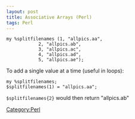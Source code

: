 ```yaml
---
layout: post 
title: Associative Arrays (Perl)
tags: Perl
---
```


    my %splitfilenames (1, "allpics.aa",
                2, "allpics.ab",
                3, "allpics.ac",
                4, "allpics.ad",
                5, "allpics.ae");

To add a single value at a time (useful in loops):

    my %splitfilenames;
    $splitfilenames(1) = "allpics.aa";

`$splitfilenames{2}` would then return \"allpics.ab\"

[Category:Perl](Category:Perl "wikilink")
